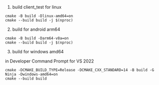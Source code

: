 1. build client_test for linux
```
cmake -B build -Dlinux-amd64=on
cmake --build build -j $(nproc)
```

2. build for android arm64
```
cmake -B build -Darm64-v8a=on
cmake --build build -j $(nproc)
```

3. build for windows amd64

in Developer Command Prompt for VS 2022
```
cmake -DCMAKE_BUILD_TYPE=Release -DCMAKE_CXX_STANDARD=14 -B build -G Ninja -Dwindows-amd64=on
cmake --build build
```
